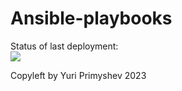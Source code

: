 # Ansible-playbooks

Status of last deployment:<br>
<img src="https://github.com/01Yura/Ansible-playbooks/workflows/deploy_website/badge.svg?branch=main"><br>

Copyleft by Yuri Primyshev 2023